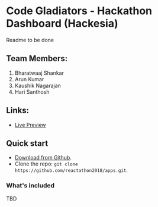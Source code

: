 # Code Gladiators - Hackathon Dashboard (Hackesia)

Readme to be done

## Team Members:

1. Bharatwaaj Shankar
2. Arun Kumar
3. Kaushik Nagarajan
4. Hari Santhosh

## Links:

+ [Live Preview](https://zwq3nk5olm.codesandbox.io)

## Quick start

- [Download from Github](https://github.com/reactathon2018/apps.git).
- Clone the repo: `git clone https://github.com/reactathon2018/apps.git`.

### What's included

TBD

